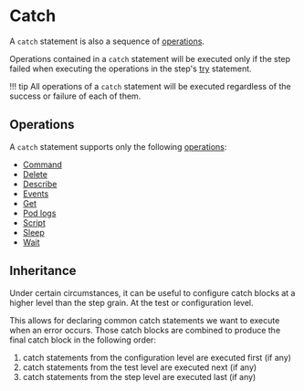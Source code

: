 # Catch

A `catch` statement is also a sequence of [operations](../operations/index.md).

Operations contained in a `catch` statement will be executed only if the step failed when executing the operations in the step's [try](./try.md) statement.

!!! tip
    All operations of a `catch` statement will be executed regardless of the success or failure of each of them.

## Operations

A `catch` statement supports only the following [operations](../operations/index.md):

- [Command](../operations/command.md)
- [Delete](../operations/delete.md)
- [Describe](../operations/helpers/describe.md)
- [Events](../operations/helpers/events.md)
- [Get](../operations/helpers/get.md)
- [Pod logs](../operations/helpers/logs.md)
- [Script](../operations/script.md)
- [Sleep](../operations/sleep.md)
- [Wait](../operations/helpers/wait.md)

## Inheritance

Under certain circumstances, it can be useful to configure catch blocks at a higher level than the step grain. At the test or configuration level.

This allows for declaring common catch statements we want to execute when an error occurs.
Those catch blocks are combined to produce the final catch block in the following order:

1. catch statements from the configuration level are executed first (if any)
1. catch statements from the test level are executed next (if any)
1. catch statements from the step level are executed last (if any)
